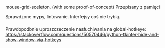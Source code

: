 mouse-grid-sceleton. (with some proof-of-concept)
Przepisany z pamięci

Sprawdzone mypy, lintowanie. Interfejsy coś nie trybią.


### 
Prawdopodbnie uproszczeczenie nasłuchiwania na global-hotkeye:
https://stackoverflow.com/questions/50570446/python-tkinter-hide-and-show-window-via-hotkeys